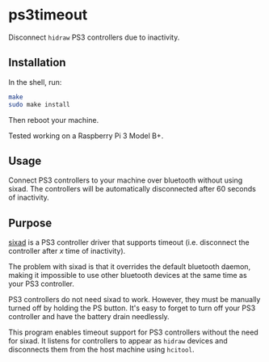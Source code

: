 # ps3timeout

Disconnect `hidraw` PS3 controllers due to inactivity.

## Installation

In the shell, run:

```bash
make
sudo make install
```

Then reboot your machine.

Tested working on a Raspberry Pi 3 Model B+.

## Usage

Connect PS3 controllers to your machine over bluetooth without using sixad. The controllers will be automatically disconnected after 60 seconds of inactivity.

## Purpose

[sixad](https://github.com/RetroPie/sixad) is a PS3 controller driver that supports timeout (i.e. disconnect the controller after _x_ time of inactivity).

The problem with sixad is that it overrides the default bluetooth daemon, making it impossible to use other bluetooth devices at the same time as your PS3 controller.

PS3 controllers do not need sixad to work. However, they must be manually turned off by holding the PS button. It's easy to forget to turn off your PS3 controller and have the battery drain needlessly.

This program enables timeout support for PS3 controllers without the need for sixad. It listens for controllers to appear as `hidraw` devices and disconnects them from the host machine using `hcitool`.
